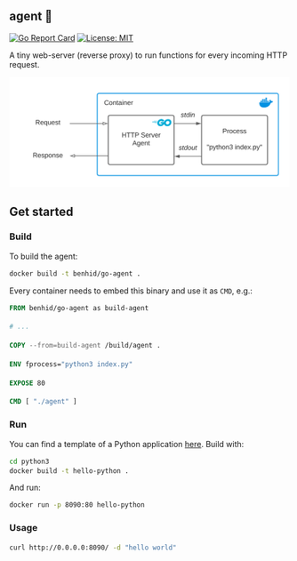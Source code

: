 ## agent 🍚

[![Go Report Card](https://goreportcard.com/badge/github.com/benhid/go-agent)](https://goreportcard.com/report/github.com/benhid/go-agent)
[![License: MIT](https://img.shields.io/badge/License-MIT-yellow.svg)](LICENSE)

A tiny web-server (reverse proxy) to run functions for every incoming HTTP request.

![](docs/overview.png)

## Get started

### Build

To build the agent:

```bash
docker build -t benhid/go-agent .
```

Every container needs to embed this binary and use it as `CMD`, e.g.:

```Dockerfile
FROM benhid/go-agent as build-agent

# ...

COPY --from=build-agent /build/agent .

ENV fprocess="python3 index.py"

EXPOSE 80

CMD [ "./agent" ]
```

### Run

You can find a template of a Python application [here](python3/Dockerfile). Build with:

```bash
cd python3
docker build -t hello-python .
```

And run:

```bash
docker run -p 8090:80 hello-python
```

### Usage

```bash 
curl http://0.0.0.0:8090/ -d "hello world"
```
